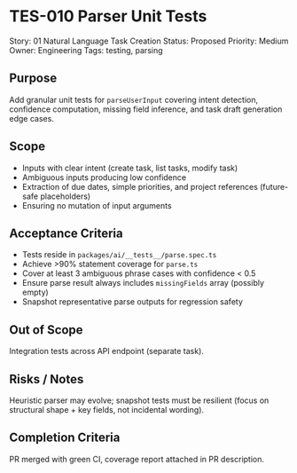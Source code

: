 # TES-010 Parser Unit Tests

Story: 01 Natural Language Task Creation
Status: Proposed
Priority: Medium
Owner: Engineering
Tags: testing, parsing

## Purpose
Add granular unit tests for `parseUserInput` covering intent detection, confidence computation, missing field inference, and task draft generation edge cases.

## Scope
- Inputs with clear intent (create task, list tasks, modify task)
- Ambiguous inputs producing low confidence
- Extraction of due dates, simple priorities, and project references (future-safe placeholders)
- Ensuring no mutation of input arguments

## Acceptance Criteria
- Tests reside in `packages/ai/__tests__/parse.spec.ts`
- Achieve >90% statement coverage for `parse.ts`
- Cover at least 3 ambiguous phrase cases with confidence < 0.5
- Ensure parse result always includes `missingFields` array (possibly empty)
- Snapshot representative parse outputs for regression safety

## Out of Scope
Integration tests across API endpoint (separate task).

## Risks / Notes
Heuristic parser may evolve; snapshot tests must be resilient (focus on structural shape + key fields, not incidental wording).

## Completion Criteria
PR merged with green CI, coverage report attached in PR description.
